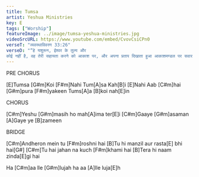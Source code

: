 ```yaml
---
title: Tumsa
artist: Yeshua Ministries
key: E
tags: ["Worship"]
featureImage: ../image/tumsa-yeshua-ministries.jpg
videoSrcURL: https://www.youtube.com/embed/CvovCsiCPn0
verseT: "व्यवस्थाविवरण 33:26"
verseD: "“हे यशूरून, ईश्‍वर के तुल्य और
कोई नहीं है, वह तेरी सहायता करने को आकाश पर, और अपना प्रताप दिखाता हुआ आकाशमण्डल पर सवार होकर चलता है।"
---
```


PRE CHORUS

[E]Tumsa  [G#m]Koi     [F#m]Nahi
Tum[A]sa Kah[B]i   [E]Nahi
Aab  [C#m]hai      [G#m]pura   [F#m]yakeen
Tums[A]a   [B]koi  nah[E]in

CHORUS

[C#m]Yeshu  [G#m]masih  ho mah[A]ima ter[E]i
[C#m]Gaaye   [G#m]asaman
[A]Gaye ye [B]zameen

BRIDGE

[C#m]Andheron mein tu [F#m]roshni hai 
[B]Tu hi manzil aur rasta[E] bhi hai[G#]
[C#m]Tu hai jahan na kuch [F#m]khami hai 
[B]Tera hi naam zinda[E]gi hai

Ha [C#m]aa lle   [G#m]lujah ha aa [A]lle luja[E]h
